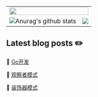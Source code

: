 <!-- ![ViewCount](http://bit.ly/longshilin-github-visits) -->

<!-- ## stay hungry, stay foolish -->

<!-- [![Anurag's github stats](https://github-readme-stats.vercel.app/api?username=longshilin&show_icons=true&hide=["contribs","issues"])](https://github.com/longshilin) -->

<table>
    <tr>
        <td colspan="2"><img src="https://github-profile-summary-cards.vercel.app/api/cards/profile-details?username=longshilin&theme=github" style="width: 100%"></td>    
    </tr>
    <tr>
  		 <td><img src='https://github-profile-summary-cards.vercel.app/api/cards/stats?username=longshilin' alt="Anurag's github stats" /></td> 
      	 <td><img src="https://github-profile-summary-cards.vercel.app/api/cards/most-commit-language?username=longshilin&theme=github" /></td>    
    </tr>
</table>

## Latest blog posts :pencil2:

<!-- BLOG-POST-LIST:START -->
 📗 [Go开发](https://longshilin.com/posts/Learn-Go/)  

 📙 [观察者模式](https://longshilin.com/posts/%E8%A7%82%E5%AF%9F%E8%80%85%E6%A8%A1%E5%BC%8F/)  

 📕 [装饰器模式](https://longshilin.com/posts/%E8%A3%85%E9%A5%B0%E5%99%A8%E6%A8%A1%E5%BC%8F/)  
<!-- BLOG-POST-LIST:END -->

<!--
### Hi there 👋

**longshilin/longshilin** is a ✨ _special_ ✨ repository because its `README.md` (this file) appears on your GitHub profile.

Here are some ideas to get you started:

- 🔭 I’m currently working on ...
- 🌱 I’m currently learning ...
- 👯 I’m looking to collaborate on ...
- 🤔 I’m looking for help with ...
- 💬 Ask me about ...
- 📫 How to reach me: ...
- 😄 Pronouns: ...
- ⚡ Fun fact: ...
-->

<!--

![Anurag's github stats](https://github-readme-stats.vercel.app/api?username=anuraghazra&show_icons=true&title_color=fff&icon_color=79ff97&text_color=9f9f9f&bg_color=151515)(https://github.com/anuraghazra/github-readme-stats)

Options: &hide=["stars","prs","issues","contribs"]

&hide_border=true hide the border box if you don't like it :D
&line_height=30 control the line-height between text
&hide_rank=true hides the ranking

Ref: https://github.com/anuraghazra/github-readme-stats
-->
